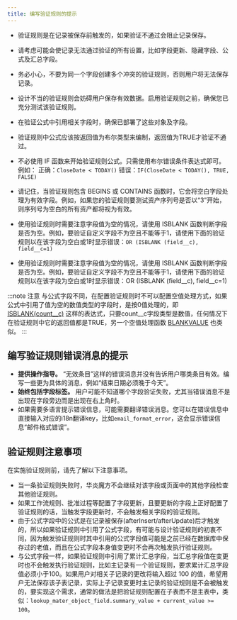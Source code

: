 ```yaml
---
title: 编写验证规则的提示
---
```


- 验证规则是在记录被保存前触发的，如果验证不通过会阻止记录保存。
- 请考虑可能会使记录无法通过验证的所有设置，比如字段更新、隐藏字段、公式及汇总字段。
- 务必小心，不要为同一个字段创建多个冲突的验证规则，否则用户将无法保存记录。
- 设计不当的验证规则会妨碍用户保存有效数据。启用验证规则之前，确保您已充分测试该验证规则。
- 在验证公式中引用相关字段时，确保已部署了这些对象及字段。
- 验证规则中公式应该按返回值为布尔类型来编制，返回值为TRUE才验证不通过。

- 不必使用 IF 函数来开始验证规则公式。只需使用布尔错误条件表达式即可。例如：
     正确：`CloseDate < TODAY()`
     错误：`IF(CloseDate < TODAY(), TRUE, FALSE)`

- 请记住，当验证规则包含 BEGINS 或 CONTAINS 函数时，它会将空白字段处理为有效字段。例如，如果您的验证规则要测试资产序列号是否以“3”开始，则序列号为空白的所有资产都将视为有效。
- 使用验证规则时需要注意字段值为空的情况，请使用 ISBLANK 函数判断字段是否为空。例如，要验证自定义字段不为空且不能等于1，请使用下面的验证规则以在该字段为空白或1时显示错误：`OR (ISBLANK (field__c), field__c=1)`
  
- 使用验证规则时需要注意字段值为空的情况，请使用 ISBLANK 函数判断字段是否为空。例如，要验证自定义字段不为空且不能等于1，请使用下面的验证规则以在该字段为空白或1时显示错误：OR (ISBLANK (field__c), field__c=1)

:::note 注意
与公式字段不同，在配置验证规则时不可以配置空值处理方式，如果公式中引用了值为空的数值类型的字段时，是按0值处理的，即 [ISBLANK(count__c)](/help/formula/function_logical#isblank) 这样的表达式，只要count__c字段类型是数值，任何情况下在验证规则中它的返回值都是TRUE，另一个空值处理函数 [BLANKVALUE](/help/formula/function_logical#blankvalue) 也类似。
:::

## 编写验证规则错误消息的提示

- **提供操作指导。** “无效条目”这样的错误消息并没有告诉用户哪类条目有效。编写一些更为具体的消息，例如“结束日期必须晚于今天”。
- **始终包括字段标签。** 用户可能不知道哪个字段验证失败，尤其当错误消息不是出现在字段旁边而是出现在右上角时。
- 如果需要多语言提示错误信息，可能需要翻译错误消息。您可以在错误信息中直接输入对应的i18n翻译key，比如`email_format_error`，这会显示错误信息“邮件格式错误”。

## 验证规则注意事项

在实施验证规则前，请先了解以下注意事项。

- 当一条验证规则失败时，华炎魔方不会继续对该字段或页面中的其他字段检查其他验证规则。
- 如果工作流规则、批准过程等配置了字段更新，且要更新的字段上正好配置了验证规则的话，当触发字段更新时，不会触发相关字段的验证规则。
- 由于公式字段中的公式是在记录被保存(afterInsert/afterUpdate)后才触发的，所以如果验证规则中引用了公式字段，有可能与设计验证规则的初衷不同，因为触发验证规则时其中引用的公式字段值可能是之前已经在数据库中保存过的老值，而且在公式字段本身值变更时不会再次触发执行验证规则。
- 与公式字段一样，如果验证规则中引用了累计汇总字段，当汇总字段值在变更时也不会触发执行验证规则，比如主记录有一个验证规则，要求累计汇总字段值必须小于100。如果用户对相关子记录的更改将输入超过 100 的值，希望用户无法保存该子表记录，实际上子记录变更时主记录的验证规则是不会被触发的，要实现这个需求，通常的做法是把验证规则配置在子表而不是主表中，类似：`lookup_mater_object_field.summary_value + current_value >= 100`。
